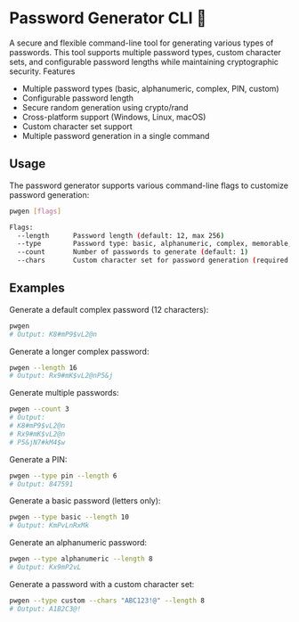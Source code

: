 # Password Generator CLI 🔐

A secure and flexible command-line tool for generating various types of passwords. This tool supports multiple password types, custom character sets, and configurable password lengths while maintaining cryptographic security.
Features

- Multiple password types (basic, alphanumeric, complex, PIN, custom)
- Configurable password length
- Secure random generation using crypto/rand
- Cross-platform support (Windows, Linux, macOS)
- Custom character set support
- Multiple password generation in a single command

## Usage

The password generator supports various command-line flags to customize password generation:

```bash
pwgen [flags]

Flags:
  --length      Password length (default: 12, max 256)
  --type        Password type: basic, alphanumeric, complex, memorable, pin, custom (default: complex)
  --count       Number of passwords to generate (default: 1)
  --chars       Custom character set for password generation (required for custom type)
````

## Examples

Generate a default complex password (12 characters):

```bash
pwgen
# Output: K8#mP9$vL2@n
```

Generate a longer complex password:

```bash
pwgen --length 16
# Output: Rx9#mK$vL2@nP5&j
```

Generate multiple passwords:

```bash
pwgen --count 3
# Output:
# K8#mP9$vL2@n
# Rx9#mK$vL2@n
# P5&jN7#kM4$w
````

Generate a PIN:

```bash
pwgen --type pin --length 6
# Output: 847591
```

Generate a basic password (letters only):

```bash
pwgen --type basic --length 10
# Output: KmPvLnRxMk
```

Generate an alphanumeric password:

```bash
pwgen --type alphanumeric --length 8
# Output: Kx9mP2vL
```

Generate a password with a custom character set:

```bash
pwgen --type custom --chars "ABC123!@" --length 8
# Output: A1B2C3@!
```
